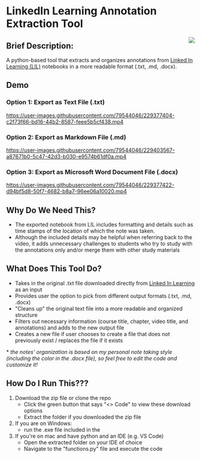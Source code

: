 # LinkedIn Learning Annotation Extraction Tool 
<img align="right" src="https://img.shields.io/badge/Python-FFD43B?style=for-the-badge&logo=python&logoColor=blue">

## Brief Description:
A python-based tool that extracts and organizes annotations from [Linked In Learning (LIL)](https://www.linkedin.com/learning) notebooks in a more readable format (.txt, .md, .docx).

## Demo
### Option 1: Export as Text File (.txt)

https://user-images.githubusercontent.com/79544046/229377404-c2f73f66-bd16-44b2-8587-feee5b5cf438.mp4

### Option 2: Export as Markdown File (.md)

https://user-images.githubusercontent.com/79544046/229403567-a87671b0-5c47-42d3-b030-e9574b61df0a.mp4

### Option 3: Export as Microsoft Word Document File (.docx)

https://user-images.githubusercontent.com/79544046/229377422-d94bf5d8-50f7-4682-b8a7-96ee06a10020.mp4

## Why Do We Need This?
- The exported notebook from LIL includes formatting and details such as time stamps of the location of which the note was taken.
- Although the included details may be helpful when referring back to the video, it adds unnecessary challenges to students who try to study with the annotations only and/or merge them with other study materials

## What Does This Tool Do?
- Takes in the original .txt file downloaded directly from [Linked In Learning](https://www.linkedin.com/learning) as an input
- Provides user the option to pick from different output formats (.txt, .md, .docx)
- "Cleans up" the original text file into a more readable and organized structure
- Filters out necessary information (course title, chapter, video title, and annotations) and adds to the new output file
- Creates a new file if user chooses to create a file that does not previously exist / replaces the file if it exists

\* _the notes' organization is based on my personal note taking style (including the color in the .docx file), so feel free to edit the code and customize it!_

## How Do I Run This???
1. Download the zip file or clone the repo
    - Click the green button that says "<> Code" to view these download options
    - Extract the folder if you downloaded the zip file
2. If you are on Windows:
    - run the .exe file included in the 
3. If you're on mac and have python and an IDE (e.g. VS Code)
    - Open the extracted folder on your IDE of choice
    - Navigate to the "functions.py" file and execute the code



